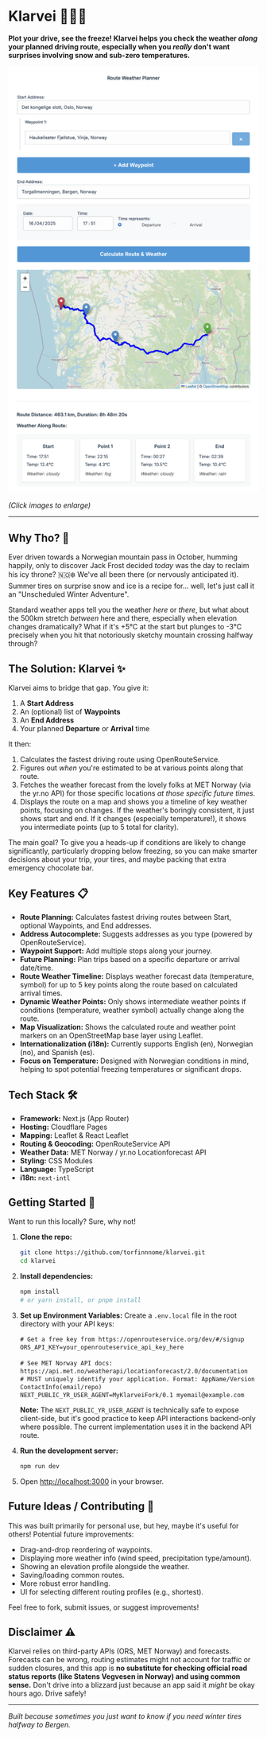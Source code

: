 # Klarvei 🚗💨🥶

**Plot your drive, see the freeze! Klarvei helps you check the weather *along* your planned driving route, especially when you *really* don't want surprises involving snow and sub-zero temperatures.**

[![Klarvei Input Form](sh0t1.png)](sh0t1.png)
[![Klarvei Route and Weather Result](sh0t2.png)](sh0t2.png)

*(Click images to enlarge)*

---

## Why Tho? 🤔

Ever driven towards a Norwegian mountain pass in October, humming happily, only to discover Jack Frost decided *today* was the day to reclaim his icy throne? 🇳🇴❄️ We've all been there (or nervously anticipated it). Summer tires on surprise snow and ice is a recipe for... well, let's just call it an "Unscheduled Winter Adventure".

Standard weather apps tell you the weather *here* or *there*, but what about the 500km stretch *between* here and there, especially when elevation changes dramatically? What if it's +5°C at the start but plunges to -3°C precisely when you hit that notoriously sketchy mountain crossing halfway through?

## The Solution: Klarvei ✨

Klarvei aims to bridge that gap. You give it:

1.  A **Start Address**
2.  An (optional) list of **Waypoints**
3.  An **End Address**
4.  Your planned **Departure** or **Arrival** time

It then:

1.  Calculates the fastest driving route using OpenRouteService.
2.  Figures out *when* you're estimated to be at various points along that route.
3.  Fetches the weather forecast from the lovely folks at MET Norway (via the yr.no API) for those specific locations *at those specific future times*.
4.  Displays the route on a map and shows you a timeline of key weather points, focusing on changes. If the weather's boringly consistent, it just shows start and end. If it changes (especially temperature!), it shows you intermediate points (up to 5 total for clarity).

The main goal? To give you a heads-up if conditions are likely to change significantly, particularly dropping below freezing, so you can make smarter decisions about your trip, your tires, and maybe packing that extra emergency chocolate bar.

## Key Features 📋

*   **Route Planning:** Calculates fastest driving routes between Start, optional Waypoints, and End addresses.
*   **Address Autocomplete:** Suggests addresses as you type (powered by OpenRouteService).
*   **Waypoint Support:** Add multiple stops along your journey.
*   **Future Planning:** Plan trips based on a specific departure or arrival date/time.
*   **Route Weather Timeline:** Displays weather forecast data (temperature, symbol) for up to 5 key points along the route based on calculated arrival times.
*   **Dynamic Weather Points:** Only shows intermediate weather points if conditions (temperature, weather symbol) actually change along the route.
*   **Map Visualization:** Shows the calculated route and weather point markers on an OpenStreetMap base layer using Leaflet.
*   **Internationalization (i18n):** Currently supports English (en), Norwegian (no), and Spanish (es).
*   **Focus on Temperature:** Designed with Norwegian conditions in mind, helping to spot potential freezing temperatures or significant drops.

## Tech Stack 🛠️

*   **Framework:** Next.js (App Router)
*   **Hosting:** Cloudflare Pages
*   **Mapping:** Leaflet & React Leaflet
*   **Routing & Geocoding:** OpenRouteService API
*   **Weather Data:** MET Norway / yr.no Locationforecast API
*   **Styling:** CSS Modules
*   **Language:** TypeScript
*   **i18n:** `next-intl`

## Getting Started 🚀

Want to run this locally? Sure, why not!

1.  **Clone the repo:**
    ```bash
    git clone https://github.com/torfinnnome/klarvei.git
    cd klarvei
    ```
2.  **Install dependencies:**
    ```bash
    npm install
    # or yarn install, or pnpm install
    ```
3.  **Set up Environment Variables:**
    Create a `.env.local` file in the root directory with your API keys:
    ```.env.local
    # Get a free key from https://openrouteservice.org/dev/#/signup
    ORS_API_KEY=your_openrouteservice_api_key_here

    # See MET Norway API docs: https://api.met.no/weatherapi/locationforecast/2.0/documentation
    # MUST uniquely identify your application. Format: AppName/Version ContactInfo(email/repo)
    NEXT_PUBLIC_YR_USER_AGENT=MyKlarveiFork/0.1 myemail@example.com
    ```
    **Note:** The `NEXT_PUBLIC_YR_USER_AGENT` is technically safe to expose client-side, but it's good practice to keep API interactions backend-only where possible. The current implementation uses it in the backend API route.

4.  **Run the development server:**
    ```bash
    npm run dev
    ```
5.  Open [http://localhost:3000](http://localhost:3000) in your browser.

## Future Ideas / Contributing 🤔

This was built primarily for personal use, but hey, maybe it's useful for others! Potential future improvements:

*   Drag-and-drop reordering of waypoints.
*   Displaying more weather info (wind speed, precipitation type/amount).
*   Showing an elevation profile alongside the weather.
*   Saving/loading common routes.
*   More robust error handling.
*   UI for selecting different routing profiles (e.g., shortest).

Feel free to fork, submit issues, or suggest improvements!

## Disclaimer ⚠️

Klarvei relies on third-party APIs (ORS, MET Norway) and forecasts. Forecasts can be wrong, routing estimates might not account for traffic or sudden closures, and this app is **no substitute for checking official road status reports (like Statens Vegvesen in Norway) and using common sense.** Don't drive into a blizzard just because an app said it *might* be okay hours ago. Drive safely!

---

*Built because sometimes you just want to know if you need winter tires halfway to Bergen.*
